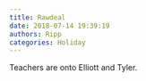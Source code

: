 ```yaml
---
title: Rawdeal
date: 2018-07-14 19:39:19
authors: Ripp
categories: Holiday
---
```


 Teachers are onto Elliott and Tyler.